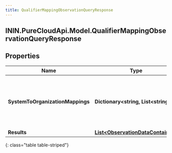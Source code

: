 ```yaml
---
title: QualifierMappingObservationQueryResponse
---
```

## ININ.PureCloudApi.Model.QualifierMappingObservationQueryResponse

## Properties

|Name | Type | Description | Notes|
|------------ | ------------- | ------------- | -------------|
| **SystemToOrganizationMappings** | **Dictionary&lt;string, List&lt;string&gt;&gt;** | A mapping from system presence to a list of organization presence ids | [optional] |
| **Results** | [**List&lt;ObservationDataContainer&gt;**](ObservationDataContainer.html) |  | [optional] |
{: class="table table-striped"}


